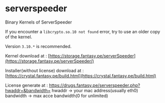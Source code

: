 # serverspeeder
Binary Kernels of ServerSpeeder

If you encounter a `libcrypto.so.10 not found` error, try to use an older copy of the kernel.

Version `3.10.*` is recommended.

Kernel download at : [https://storage.fantasy.pe/serverSpeeder](https://storage.fantasy.pe/serverSpeeder/)

Installer(without license) download at : [https://crystal.fantasy.pe/build.html](https://crystal.fantasy.pe/build.html)

License generate at : https://drugs.fantasy.pe/serverspeeder.php?hwaddr=&bandwidth=
hwaddr -> your mac address(usually eth0)
bandwidth -> max acce bandwidth(0 for unlimited)

